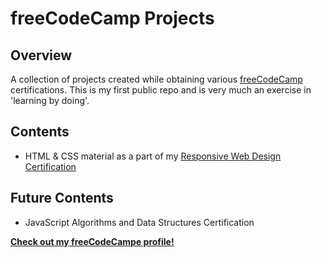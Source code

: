 # freeCodeCamp Projects

## Overview
A collection of projects created while obtaining various [freeCodeCamp](https://www.freecodecamp.org/) certifications. 
This is my first public repo and is very much an exercise in 'learning by doing'.

## Contents
  - HTML & CSS material as a part of my [Responsive Web Design Certification](https://www.freecodecamp.org/certification/elijrucker/responsive-web-design)

## Future Contents
  - JavaScript Algorithms and Data Structures Certification

**[Check out my freeCodeCampe profile!](https://www.freecodecamp.org/elijrucker)**
